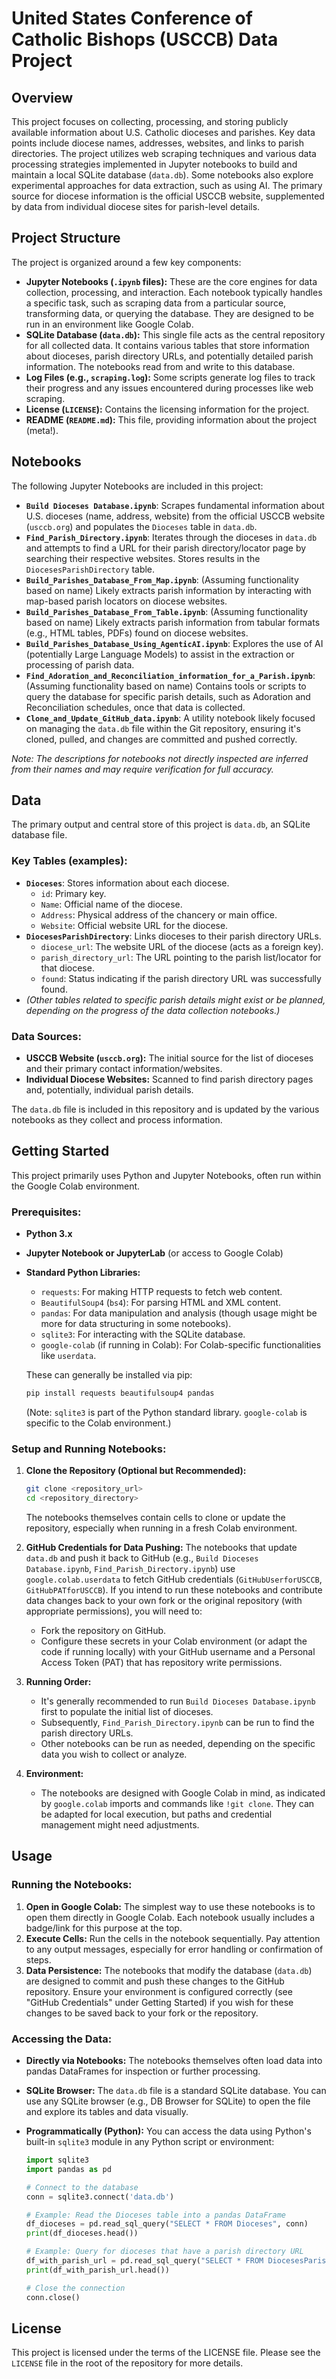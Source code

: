 # United States Conference of Catholic Bishops (USCCB) Data Project

## Overview

This project focuses on collecting, processing, and storing publicly available information about U.S. Catholic dioceses and parishes. Key data points include diocese names, addresses, websites, and links to parish directories. The project utilizes web scraping techniques and various data processing strategies implemented in Jupyter notebooks to build and maintain a local SQLite database (`data.db`). Some notebooks also explore experimental approaches for data extraction, such as using AI. The primary source for diocese information is the official USCCB website, supplemented by data from individual diocese sites for parish-level details.

## Project Structure

The project is organized around a few key components:

*   **Jupyter Notebooks (`.ipynb` files):** These are the core engines for data collection, processing, and interaction. Each notebook typically handles a specific task, such as scraping data from a particular source, transforming data, or querying the database. They are designed to be run in an environment like Google Colab.
*   **SQLite Database (`data.db`):** This single file acts as the central repository for all collected data. It contains various tables that store information about dioceses, parish directory URLs, and potentially detailed parish information. The notebooks read from and write to this database.
*   **Log Files (e.g., `scraping.log`):** Some scripts generate log files to track their progress and any issues encountered during processes like web scraping.
*   **License (`LICENSE`):** Contains the licensing information for the project.
*   **README (`README.md`):** This file, providing information about the project (meta!).

## Notebooks

The following Jupyter Notebooks are included in this project:

*   **`Build Dioceses Database.ipynb`**: Scrapes fundamental information about U.S. dioceses (name, address, website) from the official USCCB website (`usccb.org`) and populates the `Dioceses` table in `data.db`.
*   **`Find_Parish_Directory.ipynb`**: Iterates through the dioceses in `data.db` and attempts to find a URL for their parish directory/locator page by searching their respective websites. Stores results in the `DiocesesParishDirectory` table.
*   **`Build_Parishes_Database_From_Map.ipynb`**: (Assuming functionality based on name) Likely extracts parish information by interacting with map-based parish locators on diocese websites.
*   **`Build_Parishes_Database_From_Table.ipynb`**: (Assuming functionality based on name) Likely extracts parish information from tabular formats (e.g., HTML tables, PDFs) found on diocese websites.
*   **`Build_Parishes_Database_Using_AgenticAI.ipynb`**: Explores the use of AI (potentially Large Language Models) to assist in the extraction or processing of parish data.
*   **`Find_Adoration_and_Reconciliation_information_for_a_Parish.ipynb`**: (Assuming functionality based on name) Contains tools or scripts to query the database for specific parish details, such as Adoration and Reconciliation schedules, once that data is collected.
*   **`Clone_and_Update_GitHub_data.ipynb`**: A utility notebook likely focused on managing the `data.db` file within the Git repository, ensuring it's cloned, pulled, and changes are committed and pushed correctly.

*Note: The descriptions for notebooks not directly inspected are inferred from their names and may require verification for full accuracy.*

## Data

The primary output and central store of this project is `data.db`, an SQLite database file.

### Key Tables (examples):

*   **`Dioceses`**: Stores information about each diocese.
    *   `id`: Primary key.
    *   `Name`: Official name of the diocese.
    *   `Address`: Physical address of the chancery or main office.
    *   `Website`: Official website URL for the diocese.
*   **`DiocesesParishDirectory`**: Links dioceses to their parish directory URLs.
    *   `diocese_url`: The website URL of the diocese (acts as a foreign key).
    *   `parish_directory_url`: The URL pointing to the parish list/locator for that diocese.
    *   `found`: Status indicating if the parish directory URL was successfully found.
*   *(Other tables related to specific parish details might exist or be planned, depending on the progress of the data collection notebooks.)*

### Data Sources:

*   **USCCB Website (`usccb.org`):** The initial source for the list of dioceses and their primary contact information/websites.
*   **Individual Diocese Websites:** Scanned to find parish directory pages and, potentially, individual parish details.

The `data.db` file is included in this repository and is updated by the various notebooks as they collect and process information.

## Getting Started

This project primarily uses Python and Jupyter Notebooks, often run within the Google Colab environment.

### Prerequisites:

*   **Python 3.x**
*   **Jupyter Notebook or JupyterLab** (or access to Google Colab)
*   **Standard Python Libraries:**
    *   `requests`: For making HTTP requests to fetch web content.
    *   `BeautifulSoup4` (`bs4`): For parsing HTML and XML content.
    *   `pandas`: For data manipulation and analysis (though usage might be more for data structuring in some notebooks).
    *   `sqlite3`: For interacting with the SQLite database.
    *   `google-colab` (if running in Colab): For Colab-specific functionalities like `userdata`.

    These can generally be installed via pip:
    ```bash
    pip install requests beautifulsoup4 pandas
    ```
    (Note: `sqlite3` is part of the Python standard library. `google-colab` is specific to the Colab environment.)

### Setup and Running Notebooks:

1.  **Clone the Repository (Optional but Recommended):**
    ```bash
    git clone <repository_url>
    cd <repository_directory>
    ```
    The notebooks themselves contain cells to clone or update the repository, especially when running in a fresh Colab environment.

2.  **GitHub Credentials for Data Pushing:**
    The notebooks that update `data.db` and push it back to GitHub (e.g., `Build Dioceses Database.ipynb`, `Find_Parish_Directory.ipynb`) use `google.colab.userdata` to fetch GitHub credentials (`GitHubUserforUSCCB`, `GitHubPATforUSCCB`). If you intend to run these notebooks and contribute data changes back to your own fork or the original repository (with appropriate permissions), you will need to:
    *   Fork the repository on GitHub.
    *   Configure these secrets in your Colab environment (or adapt the code if running locally) with your GitHub username and a Personal Access Token (PAT) that has repository write permissions.

3.  **Running Order:**
    *   It's generally recommended to run `Build Dioceses Database.ipynb` first to populate the initial list of dioceses.
    *   Subsequently, `Find_Parish_Directory.ipynb` can be run to find the parish directory URLs.
    *   Other notebooks can be run as needed, depending on the specific data you wish to collect or analyze.

4.  **Environment:**
    *   The notebooks are designed with Google Colab in mind, as indicated by `google.colab` imports and commands like `!git clone`. They can be adapted for local execution, but paths and credential management might need adjustments.

## Usage

### Running the Notebooks:

1.  **Open in Google Colab:** The simplest way to use these notebooks is to open them directly in Google Colab. Each notebook usually includes a badge/link for this purpose at the top.
2.  **Execute Cells:** Run the cells in the notebook sequentially. Pay attention to any output messages, especially for error handling or confirmation of steps.
3.  **Data Persistence:** The notebooks that modify the database (`data.db`) are designed to commit and push these changes to the GitHub repository. Ensure your environment is configured correctly (see "GitHub Credentials" under Getting Started) if you wish for these changes to be saved back to your fork or the repository.

### Accessing the Data:

*   **Directly via Notebooks:** The notebooks themselves often load data into pandas DataFrames for inspection or further processing.
*   **SQLite Browser:** The `data.db` file is a standard SQLite database. You can use any SQLite browser (e.g., DB Browser for SQLite) to open the file and explore its tables and data visually.
*   **Programmatically (Python):** You can access the data using Python's built-in `sqlite3` module in any Python script or environment:

    ```python
    import sqlite3
    import pandas as pd

    # Connect to the database
    conn = sqlite3.connect('data.db')

    # Example: Read the Dioceses table into a pandas DataFrame
    df_dioceses = pd.read_sql_query("SELECT * FROM Dioceses", conn)
    print(df_dioceses.head())

    # Example: Query for dioceses that have a parish directory URL
    df_with_parish_url = pd.read_sql_query("SELECT * FROM DiocesesParishDirectory WHERE parish_directory_url IS NOT NULL", conn)
    print(df_with_parish_url.head())

    # Close the connection
    conn.close()
    ```

## License

This project is licensed under the terms of the LICENSE file. Please see the `LICENSE` file in the root of the repository for more details.
